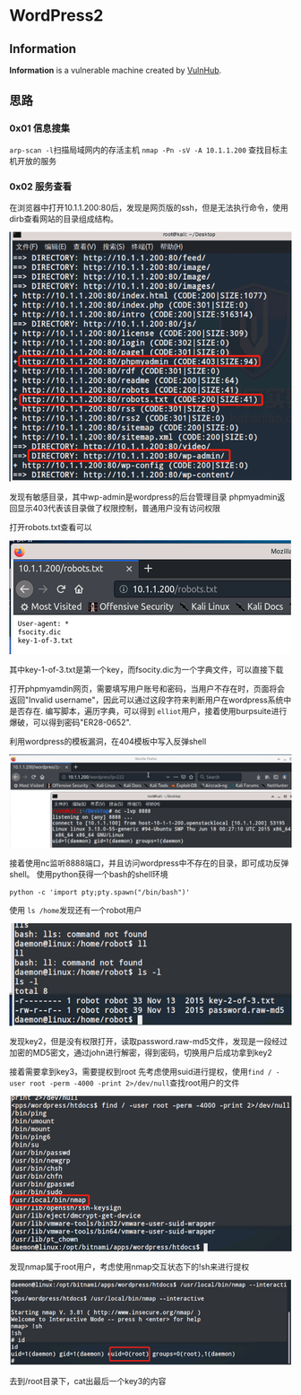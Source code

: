 # WordPress2

## Information

**Information** is a vulnerable machine created by [VulnHub](https://www.vulnhub.com/entry/jarbas-1,232/).

## 思路

###  0x01 信息搜集

`arp-scan -l`扫描局域网内的存活主机
`nmap -Pn -sV -A 10.1.1.200` 查找目标主机开放的服务

### 0x02 服务查看

在浏览器中打开10.1.1.200:80后，发现是网页版的ssh，但是无法执行命令，使用dirb查看网站的目录组成结构。

![](images/WordPress2/WordPress2-1.png)

发现有敏感目录，其中wp-admin是wordpress的后台管理目录
phpmyadmin返回显示403代表该目录做了权限控制，普通用户没有访问权限

打开robots.txt查看可以

![](images/WordPress2/WordPress2-2.png)

其中key-1-of-3.txt是第一个key，而fsocity.dic为一个字典文件，可以直接下载

打开phpmyamdin网页，需要填写用户账号和密码，当用户不存在时，页面将会返回"Invalid username"，因此可以通过这段字符来判断用户在wordpress系统中是否存在.
编写脚本，遍历字典，可以得到 `elliot`用户，接着使用burpsuite进行爆破，可以得到密码"ER28-0652".

利用wordpress的模板漏洞，在404模板中写入反弹shell

![](images/WordPress2/WordPress2-3.png)

接着使用nc监听8888端口，并且访问wordpress中不存在的目录，即可成功反弹shell。
使用python获得一个bash的shell环境

```
python -c 'import pty;pty.spawn("/bin/bash")'
```

使用 `ls /home`发现还有一个robot用户

![](images/WordPress2/WordPress2-4.png)

发现key2，但是没有权限打开，读取password.raw-md5文件，发现是一段经过加密的MD5密文，通过john进行解密，得到密码，切换用户后成功拿到key2

接着需要拿到key3，需要提权到root
先考虑使用suid进行提权，使用`find / -user root -perm -4000 -print 2>/dev/null`查找root用户的文件

![](images/WordPress2/WordPress2-5.png)

发现nmap属于root用户，考虑使用nmap交互状态下的!sh来进行提权

![](images/WordPress2/WordPress2-6.png)

去到/root目录下，cat出最后一个key3的内容